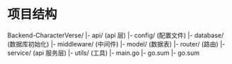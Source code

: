 # 项目结构
Backend-CharacterVerse/
|- api/         (api 层)
|- config/      (配置文件)
|- database/    (数据库初始化)
|- middleware/  (中间件)
|- model/       (数据表)
|- router/      (路由)
|- service/     (api 服务层)
|- utils/       (工具)
|- main.go
|- go.sum
|- go.sum

